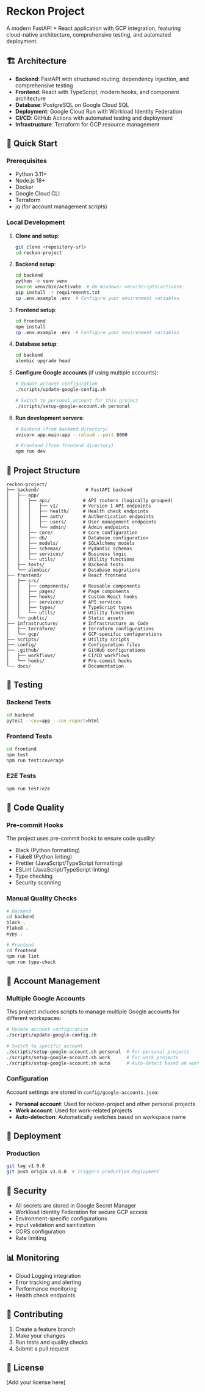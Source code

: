 # Reckon Project

A modern FastAPI + React application with GCP integration, featuring cloud-native architecture, comprehensive testing, and automated deployment.

## 🏗️ Architecture

- **Backend**: FastAPI with structured routing, dependency injection, and comprehensive testing
- **Frontend**: React with TypeScript, modern hooks, and component architecture
- **Database**: PostgreSQL on Google Cloud SQL
- **Deployment**: Google Cloud Run with Workload Identity Federation
- **CI/CD**: GitHub Actions with automated testing and deployment
- **Infrastructure**: Terraform for GCP resource management

## 🚀 Quick Start

### Prerequisites

- Python 3.11+
- Node.js 18+
- Docker
- Google Cloud CLI
- Terraform
- jq (for account management scripts)

### Local Development

1. **Clone and setup**:
   ```bash
   git clone <repository-url>
   cd reckon-project
   ```

2. **Backend setup**:
   ```bash
   cd backend
   python -m venv venv
   source venv/bin/activate  # On Windows: venv\Scripts\activate
   pip install -r requirements.txt
   cp .env.example .env  # Configure your environment variables
   ```

3. **Frontend setup**:
   ```bash
   cd frontend
   npm install
   cp .env.example .env  # Configure your environment variables
   ```

4. **Database setup**:
   ```bash
   cd backend
   alembic upgrade head
   ```

5. **Configure Google accounts** (if using multiple accounts):
   ```bash
   # Update account configuration
   ./scripts/update-google-config.sh
   
   # Switch to personal account for this project
   ./scripts/setup-google-account.sh personal
   ```

6. **Run development servers**:
   ```bash
   # Backend (from backend directory)
   uvicorn app.main:app --reload --port 8000
   
   # Frontend (from frontend directory)
   npm run dev
   ```

## 📁 Project Structure

```
reckon-project/
├── backend/                 # FastAPI backend
│   ├── app/
│   │   ├── api/            # API routers (logically grouped)
│   │   │   ├── v1/         # Version 1 API endpoints
│   │   │   ├── health/     # Health check endpoints
│   │   │   ├── auth/       # Authentication endpoints
│   │   │   ├── users/      # User management endpoints
│   │   │   └── admin/      # Admin endpoints
│   │   ├── core/           # Core configuration
│   │   ├── db/             # Database configuration
│   │   ├── models/         # SQLAlchemy models
│   │   ├── schemas/        # Pydantic schemas
│   │   ├── services/       # Business logic
│   │   └── utils/          # Utility functions
│   ├── tests/              # Backend tests
│   └── alembic/            # Database migrations
├── frontend/               # React frontend
│   ├── src/
│   │   ├── components/     # Reusable components
│   │   ├── pages/          # Page components
│   │   ├── hooks/          # Custom React hooks
│   │   ├── services/       # API services
│   │   ├── types/          # TypeScript types
│   │   └── utils/          # Utility functions
│   └── public/             # Static assets
├── infrastructure/         # Infrastructure as Code
│   ├── terraform/          # Terraform configurations
│   └── gcp/                # GCP-specific configurations
├── scripts/                # Utility scripts
├── config/                 # Configuration files
├── .github/                # GitHub configurations
│   ├── workflows/          # CI/CD workflows
│   └── hooks/              # Pre-commit hooks
└── docs/                   # Documentation
```

## 🧪 Testing

### Backend Tests
```bash
cd backend
pytest --cov=app --cov-report=html
```

### Frontend Tests
```bash
cd frontend
npm test
npm run test:coverage
```

### E2E Tests
```bash
npm run test:e2e
```

## 🔧 Code Quality

### Pre-commit Hooks
The project uses pre-commit hooks to ensure code quality:
- Black (Python formatting)
- Flake8 (Python linting)
- Prettier (JavaScript/TypeScript formatting)
- ESLint (JavaScript/TypeScript linting)
- Type checking
- Security scanning

### Manual Quality Checks
```bash
# Backend
cd backend
black .
flake8 .
mypy .

# Frontend
cd frontend
npm run lint
npm run type-check
```

## 🔐 Account Management

### Multiple Google Accounts
This project includes scripts to manage multiple Google accounts for different workspaces:

```bash
# Update account configuration
./scripts/update-google-config.sh

# Switch to specific account
./scripts/setup-google-account.sh personal  # For personal projects
./scripts/setup-google-account.sh work      # For work projects
./scripts/setup-google-account.sh auto      # Auto-detect based on workspace
```

### Configuration
Account settings are stored in `config/google-accounts.json`:
- **Personal account**: Used for reckon-project and other personal projects
- **Work account**: Used for work-related projects
- **Auto-detection**: Automatically switches based on workspace name

## 🚀 Deployment

### Production
```bash
git tag v1.0.0
git push origin v1.0.0  # Triggers production deployment
```

## 🔐 Security

- All secrets are stored in Google Secret Manager
- Workload Identity Federation for secure GCP access
- Environment-specific configurations
- Input validation and sanitization
- CORS configuration
- Rate limiting

## 📊 Monitoring

- Cloud Logging integration
- Error tracking and alerting
- Performance monitoring
- Health check endpoints

## 🤝 Contributing

1. Create a feature branch
2. Make your changes
3. Run tests and quality checks
4. Submit a pull request

## 📝 License

[Add your license here] 